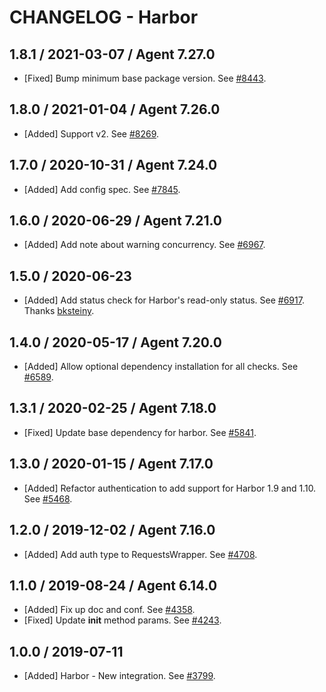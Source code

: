 # CHANGELOG - Harbor

## 1.8.1 / 2021-03-07 / Agent 7.27.0

* [Fixed] Bump minimum base package version. See [#8443](https://github.com/DataDog/integrations-core/pull/8443).

## 1.8.0 / 2021-01-04 / Agent 7.26.0

* [Added] Support v2. See [#8269](https://github.com/DataDog/integrations-core/pull/8269).

## 1.7.0 / 2020-10-31 / Agent 7.24.0

* [Added] Add config spec. See [#7845](https://github.com/DataDog/integrations-core/pull/7845).

## 1.6.0 / 2020-06-29 / Agent 7.21.0

* [Added] Add note about warning concurrency. See [#6967](https://github.com/DataDog/integrations-core/pull/6967).

## 1.5.0 / 2020-06-23

* [Added] Add status check for Harbor's read-only status. See [#6917](https://github.com/DataDog/integrations-core/pull/6917). Thanks [bksteiny](https://github.com/bksteiny).

## 1.4.0 / 2020-05-17 / Agent 7.20.0

* [Added] Allow optional dependency installation for all checks. See [#6589](https://github.com/DataDog/integrations-core/pull/6589).

## 1.3.1 / 2020-02-25 / Agent 7.18.0

* [Fixed] Update base dependency for harbor. See [#5841](https://github.com/DataDog/integrations-core/pull/5841).

## 1.3.0 / 2020-01-15 / Agent 7.17.0

* [Added] Refactor authentication to add support for Harbor 1.9 and 1.10. See [#5468](https://github.com/DataDog/integrations-core/pull/5468).

## 1.2.0 / 2019-12-02 / Agent 7.16.0

* [Added] Add auth type to RequestsWrapper. See [#4708](https://github.com/DataDog/integrations-core/pull/4708).

## 1.1.0 / 2019-08-24 / Agent 6.14.0

* [Added] Fix up doc and conf. See [#4358](https://github.com/DataDog/integrations-core/pull/4358).
* [Fixed] Update __init__ method params. See [#4243](https://github.com/DataDog/integrations-core/pull/4243).

## 1.0.0 / 2019-07-11

* [Added] Harbor - New integration. See [#3799](https://github.com/DataDog/integrations-core/pull/3799).
